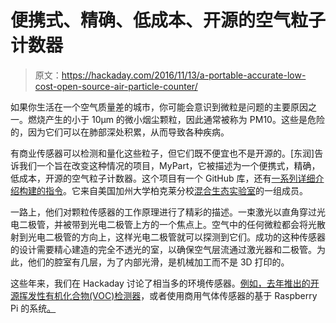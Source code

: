 # 便携式、精确、低成本、开源的空气粒子计数器

> 原文：<https://hackaday.com/2016/11/13/a-portable-accurate-low-cost-open-source-air-particle-counter/>

如果你生活在一个空气质量差的城市，你可能会意识到微粒是问题的主要原因之一。燃烧产生的小于 10μm 的微小烟尘颗粒，因此通常被称为 PM10。这些是危险的，因为它们可以在肺部深处积累，从而导致各种疾病。

有商业传感器可以检测和量化这些粒子，但它们既不便宜也不是开源的。[东润]告诉我们一个旨在改变这种情况的项目，MyPart，它被描述为一个便携式，精确，低成本，开源的空气粒子计数器。这个项目有一个 GitHub 库，还有[一系列详细介绍构建的指令](http://www.instructables.com/id/How-to-Build-a-Portable-Accurate-Low-Cost-Open-Sou/)。它来自美国加州大学柏克莱分校[混合生态实验室](http://www.hybrid-ecologies.org/)的一组成员。

一路上，他们对颗粒传感器的工作原理进行了精彩的描述。一束激光以直角穿过光电二极管，并被带到光电二极管上方的一个焦点上。空气中的任何微粒都会将光散射到光电二极管的方向上，这样光电二极管就可以探测到它们。成功的这种传感器的设计需要精心建造的完全不透光的室，以确保空气层流通过激光器和二极管。为此，他们的腔室有几层，为了内部光滑，是机械加工而不是 3D 打印的。

这些年来，我们在 Hackaday 讨论了相当多的环境传感器。[例如，去年推出的开源挥发性有机化合物(VOC)检测器](http://hackaday.com/2015/08/09/watch-those-vocs-open-source-air-quality-monitor/)，或者使用商用气体传感器的基于 Raspberry Pi 的系统[。](https://hackaday.com/2012/12/11/standalone-air-quality-monitor-based-around-raspberry-pi/)